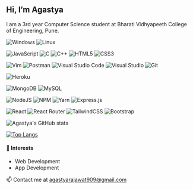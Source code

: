 
## Hi, I’m Agastya
I am a 3rd year Computer Science student at Bharati Vidhyapeeth College of Engineering, Pune. 

![Windows](https://img.shields.io/badge/Windows-0078D6?style=for-the-badge&logo=windows&logoColor=white) ![Linux](https://img.shields.io/badge/Linux-FCC624?style=for-the-badge&logo=linux&logoColor=black)

![JavaScript](https://img.shields.io/badge/javascript-%23323330.svg?style=for-the-badge&logo=javascript&logoColor=%23F7DF1E) ![C](https://img.shields.io/badge/c-%2300599C.svg?style=for-the-badge&logo=c&logoColor=white) 	![C++](https://img.shields.io/badge/c++-%2300599C.svg?style=for-the-badge&logo=c%2B%2B&logoColor=white)  ![HTML5](https://img.shields.io/badge/html5-%23E34F26.svg?style=for-the-badge&logo=html5&logoColor=white) ![CSS3](https://img.shields.io/badge/css3-%231572B6.svg?style=for-the-badge&logo=css3&logoColor=white)

![Vim](https://img.shields.io/badge/VIM-%2311AB00.svg?style=for-the-badge&logo=vim&logoColor=white) ![Postman](https://img.shields.io/badge/Postman-FF6C37?style=for-the-badge&logo=postman&logoColor=white) ![Visual Studio Code](https://img.shields.io/badge/Visual%20Studio%20Code-0078d7.svg?style=for-the-badge&logo=visual-studio-code&logoColor=white) ![Visual Studio](https://img.shields.io/badge/Visual%20Studio-5C2D91.svg?style=for-the-badge&logo=visual-studio&logoColor=white) ![Git](https://img.shields.io/badge/git-%23F05033.svg?style=for-the-badge&logo=git&logoColor=white) 

![Heroku](https://img.shields.io/badge/heroku-%23430098.svg?style=for-the-badge&logo=heroku&logoColor=white)

![MongoDB](https://img.shields.io/badge/MongoDB-%234ea94b.svg?style=for-the-badge&logo=mongodb&logoColor=white) ![MySQL](https://img.shields.io/badge/mysql-%2300f.svg?style=for-the-badge&logo=mysql&logoColor=white)

![NodeJS](https://img.shields.io/badge/node.js-6DA55F?style=for-the-badge&logo=node.js&logoColor=white) ![NPM](https://img.shields.io/badge/NPM-%23000000.svg?style=for-the-badge&logo=npm&logoColor=white) 	![Yarn](https://img.shields.io/badge/yarn-%232C8EBB.svg?style=for-the-badge&logo=yarn&logoColor=white)  ![Express.js](https://img.shields.io/badge/express.js-%23404d59.svg?style=for-the-badge&logo=express&logoColor=%2361DAFB) 

![React](https://img.shields.io/badge/react-%2320232a.svg?style=for-the-badge&logo=react&logoColor=%2361DAFB) ![React Router](https://img.shields.io/badge/React_Router-CA4245?style=for-the-badge&logo=react-router&logoColor=white)
![TailwindCSS](https://img.shields.io/badge/tailwindcss-%2338B2AC.svg?style=for-the-badge&logo=tailwind-css&logoColor=white) 
 ![Bootstrap](https://img.shields.io/badge/bootstrap-%23563D7C.svg?style=for-the-badge&logo=bootstrap&logoColor=white) 

![Agastya's GitHub stats](https://github-readme-stats.vercel.app/api?username=Agastya909&theme=radical&count_private=true)

[![Top Langs](https://github-readme-stats.vercel.app/api/top-langs/?username=Agastya909&langs_count=5&layout=compact&theme=radical)](https://github.com/Agastya909/github-readme-stats)

#### :tanabata_tree: Interests 
<ul> 
  <li>Web Development</li>
  <li>App Development</li>
</ul>

📫 Contact me at agastyarajawat909@gmail.com

<!---
Agastya909/Agastya909 is a ✨ special ✨ repository because its `README.md` (this file) appears on your GitHub profile.
You can click the Preview link to take a look at your changes.
--->
